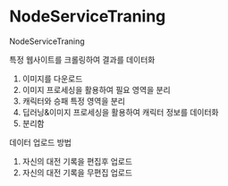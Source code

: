 # NodeServiceTraning
NodeServiceTraning

특정 웹사이트를 크롤링하여 결과를 데이터화

1. 이미지를 다운로드
2. 이미지 프로세싱을 활용하여 필요 영역을 분리
3. 캐릭터와 승패 특정 영역을 분리
4. 딥러닝&이미지 프로세싱을 활용하여 캐릭터 정보를 데이터화
5. 분리함


데이터 업로드 방법
1. 자신의 대전 기록을 편집후 업로드
2. 자신의 대전 기록을 무편집 업로드